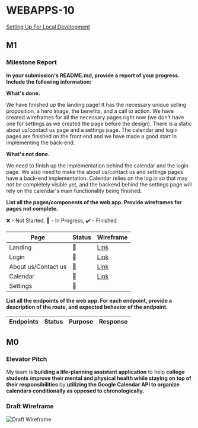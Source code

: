 # WEBAPPS-10

[Setting Up For Local Development](https://github.ncsu.edu/CSC-WebApps-F21/WEBAPPS-10/blob/94086617bc64e6c5e77728b1e364f6c1b6813442/SETUP.md)

## M1

### Milestone Report

**In your submission's README.md, provide a report of your progress. Include the following information:**

**What's done.**

We have finished up the landing page! It has the necessary unique selling proposition, a hero image, the benefits, and a call to action. We have created wireframes for all the necessary pages right now (we don't have one for settings as we created the page before the design). There is a static about us/contact us page and a settings page. The calendar and login pages are finished on the front end and we have made a good start in implementing the back-end.

**What's not done.**

We need to finish up the implementation behind the calendar and the login page. We also need to make the about us/contact us and settings pages have a back-end implementation. Calendar relies on the log in so that may not be completely visible yet, and the backend behind the settings page will rely on the calendar's main functionality being finished.

**List all the pages/components of the web app. Provide wireframes for pages not complete.**

❌ - Not Started, 🔶 - In Progress, ✔️ - Finished

Page | Status | Wireframe 
--- | --- | --- 
Landing | 🔶 | [Link](https://cdn.discordapp.com/attachments/890627955439599616/895855229852078110/unknown.png)
Login | 🔶 | [Link](https://cdn.discordapp.com/attachments/890627955439599616/896071794535063582/login_wireframe.PNG)
About us/Contact us | 🔶 | [Link](https://cdn.discordapp.com/attachments/890627955439599616/896023874725101598/unknown.png)
Calendar | 🔶 | [Link](https://cdn.discordapp.com/attachments/878271460697841675/892921014080639046/unknown.png)
Settings | 🔶 |

**List all the endpoints of the web app. For each endpoint, provide a description of the route, and expected behavior of the endpoint.**

Endpoints | Status | Purpose | Response
--- | --- | --- | ---

## M0

### Elevator Pitch

My team is **building a life-planning assistant application** to help **college students** **improve their mental and physical health while staying on top of their responsibilities** by **utilizing the Google Calendar API to organize calendars conditionally as opposed to chronologically.**

### Draft Wireframe

![Draft Wireframe](https://cdn.discordapp.com/attachments/878271460697841675/892921014080639046/unknown.png)

